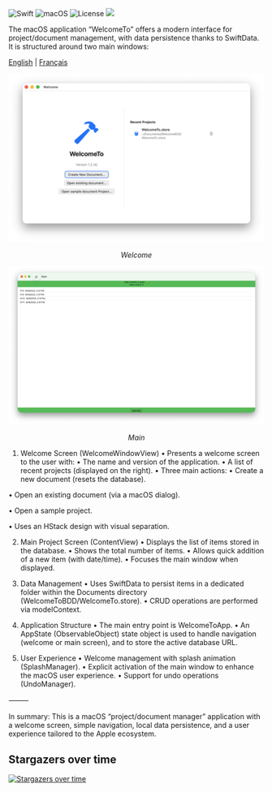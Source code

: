 

![Swift](https://img.shields.io/badge/Swift-5.7-orange) ![macOS](https://img.shields.io/badge/macOS-14-blue) ![License](https://img.shields.io/badge/License-MIT-green)
    <a href="https://github.com/thierryH91200/WelcomeTo/releases/latest" alt="Downloads">
          <img src="https://img.shields.io/github/downloads/thierryH91200/WelcomeTo/total.svg" /></a>

The macOS application “WelcomeTo” offers a modern interface for project/document management, with data persistence thanks to SwiftData. It is structured around two main windows:

<a href="README.md">English</a> | <a href="README_fr.md">Français</a>


<p align="center">
<img src="Doc/Capture1_en.png" alt="Transactions">
<p align="center">
<em>Welcome</em>
</p>
</p>

<p align="center">
<img src="Doc/Capture2_en.png" alt="Transactions">
<p align="center">
<em>Main</em>
</p>
</p>


1. Welcome Screen (WelcomeWindowView)
• Presents a welcome screen to the user with:
• The name and version of the application.
• A list of recent projects (displayed on the right).
• Three main actions:
  • Create a new document (resets the database).

  • Open an existing document (via a macOS dialog).

  • Open a sample project.

• Uses an HStack design with visual separation.

2. Main Project Screen (ContentView)
• Displays the list of items stored in the database.
• Shows the total number of items.
• Allows quick addition of a new item (with date/time).
• Focuses the main window when displayed.

3. Data Management
• Uses SwiftData to persist items in a dedicated folder within the Documents directory (WelcomeToBDD/WelcomeTo.store).
• CRUD operations are performed via modelContext.

4. Application Structure
• The main entry point is WelcomeToApp.
• An AppState (ObservableObject) state object is used to handle navigation (welcome or main screen), and to store the active database URL.

5. User Experience
• Welcome management with splash animation (SplashManager).
• Explicit activation of the main window to enhance the macOS user experience.
• Support for undo operations (UndoManager).

⸻

In summary:
This is a macOS “project/document manager” application with a welcome screen, simple navigation, local data persistence, and a user experience tailored to the Apple ecosystem.


## Stargazers over time
[![Stargazers over time](https://starchart.cc/thierryH91200/WelcomeTo.svg?variant=adaptive)](https://starchart.cc/thierryH91200/WelcomeTo)
